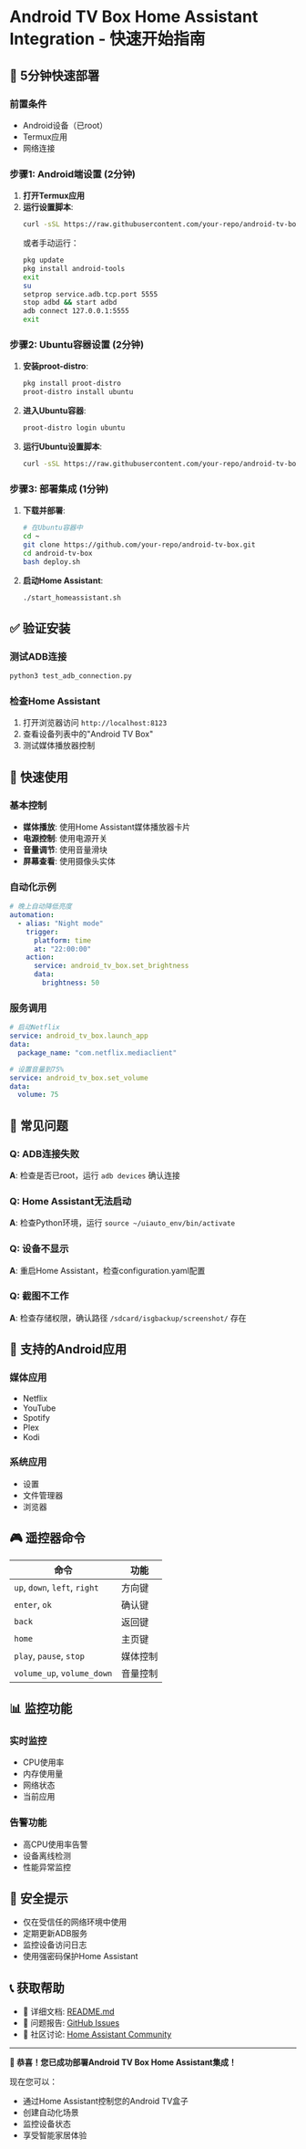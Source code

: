 # Android TV Box Home Assistant Integration - 快速开始指南

## 🚀 5分钟快速部署

### 前置条件
- Android设备（已root）
- Termux应用
- 网络连接

### 步骤1: Android端设置 (2分钟)

1. **打开Termux应用**
2. **运行设置脚本**:
   ```bash
   curl -sSL https://raw.githubusercontent.com/your-repo/android-tv-box/main/setup_android.sh | bash
   ```
   或者手动运行：
   ```bash
   pkg update
   pkg install android-tools
   exit
   su
   setprop service.adb.tcp.port 5555
   stop adbd && start adbd
   adb connect 127.0.0.1:5555
   exit
   ```

### 步骤2: Ubuntu容器设置 (2分钟)

1. **安装proot-distro**:
   ```bash
   pkg install proot-distro
   proot-distro install ubuntu
   ```

2. **进入Ubuntu容器**:
   ```bash
   proot-distro login ubuntu
   ```

3. **运行Ubuntu设置脚本**:
   ```bash
   curl -sSL https://raw.githubusercontent.com/your-repo/android-tv-box/main/setup_ubuntu.sh | bash
   ```

### 步骤3: 部署集成 (1分钟)

1. **下载并部署**:
   ```bash
   # 在Ubuntu容器中
   cd ~
   git clone https://github.com/your-repo/android-tv-box.git
   cd android-tv-box
   bash deploy.sh
   ```

2. **启动Home Assistant**:
   ```bash
   ./start_homeassistant.sh
   ```

## ✅ 验证安装

### 测试ADB连接
```bash
python3 test_adb_connection.py
```

### 检查Home Assistant
1. 打开浏览器访问 `http://localhost:8123`
2. 查看设备列表中的"Android TV Box"
3. 测试媒体播放器控制

## 🎯 快速使用

### 基本控制
- **媒体播放**: 使用Home Assistant媒体播放器卡片
- **电源控制**: 使用电源开关
- **音量调节**: 使用音量滑块
- **屏幕查看**: 使用摄像头实体

### 自动化示例
```yaml
# 晚上自动降低亮度
automation:
  - alias: "Night mode"
    trigger:
      platform: time
      at: "22:00:00"
    action:
      service: android_tv_box.set_brightness
      data:
        brightness: 50
```

### 服务调用
```yaml
# 启动Netflix
service: android_tv_box.launch_app
data:
  package_name: "com.netflix.mediaclient"

# 设置音量到75%
service: android_tv_box.set_volume
data:
  volume: 75
```

## 🔧 常见问题

### Q: ADB连接失败
**A**: 检查是否已root，运行 `adb devices` 确认连接

### Q: Home Assistant无法启动
**A**: 检查Python环境，运行 `source ~/uiauto_env/bin/activate`

### Q: 设备不显示
**A**: 重启Home Assistant，检查configuration.yaml配置

### Q: 截图不工作
**A**: 检查存储权限，确认路径 `/sdcard/isgbackup/screenshot/` 存在

## 📱 支持的Android应用

### 媒体应用
- Netflix
- YouTube
- Spotify
- Plex
- Kodi

### 系统应用
- 设置
- 文件管理器
- 浏览器

## 🎮 遥控器命令

| 命令 | 功能 |
|------|------|
| `up`, `down`, `left`, `right` | 方向键 |
| `enter`, `ok` | 确认键 |
| `back` | 返回键 |
| `home` | 主页键 |
| `play`, `pause`, `stop` | 媒体控制 |
| `volume_up`, `volume_down` | 音量控制 |

## 📊 监控功能

### 实时监控
- CPU使用率
- 内存使用量
- 网络状态
- 当前应用

### 告警功能
- 高CPU使用率告警
- 设备离线检测
- 性能异常监控

## 🔐 安全提示

- 仅在受信任的网络环境中使用
- 定期更新ADB服务
- 监控设备访问日志
- 使用强密码保护Home Assistant

## 📞 获取帮助

- 📖 详细文档: [README.md](README.md)
- 🐛 问题报告: [GitHub Issues](https://github.com/your-repo/android-tv-box/issues)
- 💬 社区讨论: [Home Assistant Community](https://community.home-assistant.io/)

---

**🎉 恭喜！您已成功部署Android TV Box Home Assistant集成！**

现在您可以：
- 通过Home Assistant控制您的Android TV盒子
- 创建自动化场景
- 监控设备状态
- 享受智能家居体验
